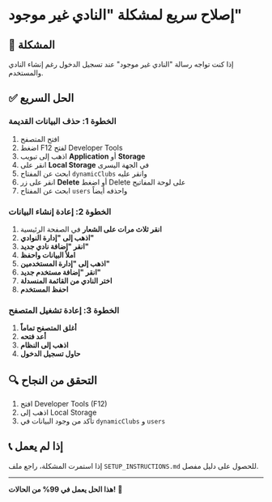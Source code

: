# إصلاح سريع لمشكلة "النادي غير موجود"

## 🚨 المشكلة
إذا كنت تواجه رسالة "النادي غير موجود" عند تسجيل الدخول رغم إنشاء النادي والمستخدم.

## ✅ الحل السريع

### الخطوة 1: حذف البيانات القديمة
1. افتح المتصفح
2. اضغط F12 لفتح Developer Tools
3. اذهب إلى تبويب **Application** أو **Storage**
4. انقر على **Local Storage** في الجهة اليسرى
5. ابحث عن المفتاح `dynamicClubs` وانقر عليه
6. انقر على زر **Delete** أو اضغط Delete على لوحة المفاتيح
7. ابحث عن المفتاح `users` واحذفه أيضاً

### الخطوة 2: إعادة إنشاء البيانات
1. **انقر ثلاث مرات على الشعار** في الصفحة الرئيسية
2. **اذهب إلى "إدارة النوادي"**
3. **انقر "إضافة نادي جديد"**
4. **املأ البيانات واحفظ**
5. **اذهب إلى "إدارة المستخدمين"**
6. **انقر "إضافة مستخدم جديد"**
7. **اختر النادي من القائمة المنسدلة**
8. **احفظ المستخدم**

### الخطوة 3: إعادة تشغيل المتصفح
1. **أغلق المتصفح تماماً**
2. **أعد فتحه**
3. **اذهب إلى النظام**
4. **حاول تسجيل الدخول**

## 🔍 التحقق من النجاح
1. افتح Developer Tools (F12)
2. اذهب إلى Local Storage
3. تأكد من وجود البيانات في `dynamicClubs` و `users`

## 📞 إذا لم يعمل
إذا استمرت المشكلة، راجع ملف `SETUP_INSTRUCTIONS.md` للحصول على دليل مفصل.

---
**هذا الحل يعمل في 99% من الحالات!** 🎯